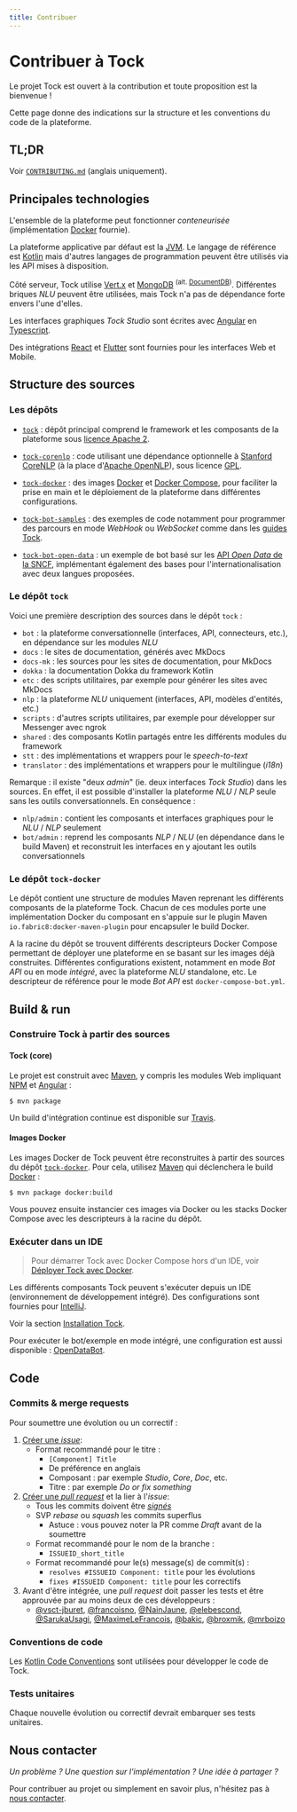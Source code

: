 ```yaml
---
title: Contribuer
---
```


# Contribuer à Tock

Le projet Tock est ouvert à la contribution et toute proposition est la bienvenue !

Cette page donne des indications sur la structure et les conventions du code de la plateforme.

## TL;DR

Voir [`CONTRIBUTING.md`](https://github.com/theopenconversationkit/tock/blob/master/CONTRIBUTING) 
(anglais uniquement).

## Principales technologies

L'ensemble de la plateforme peut fonctionner _conteneurisée_ (implémentation [Docker](https://www.docker.com/) fournie). 

La plateforme applicative par défaut est la [JVM](https://fr.wikipedia.org/wiki/Machine_virtuelle_Java). 
Le langage de référence est [Kotlin](https://kotlinlang.org/) mais d'autres langages de programmation peuvent être utilisés via les API mises à disposition.

Côté serveur, Tock utilise [Vert.x](http://vertx.io/) et [MongoDB](https://www.mongodb.com ) <sup>(alt. [DocumentDB](https://aws.amazon.com/fr/documentdb/))</sup>. 
Différentes briques _NLU_ peuvent être utilisées, mais Tock n'a pas de dépendance forte envers l'une d'elles.

Les interfaces graphiques _Tock Studio_ sont écrites avec [Angular](https://angular.io/) en [Typescript](https://www.typescriptlang.org/).

Des intégrations [React](https://reactjs.org) et [Flutter](https://flutter.dev/) sont fournies pour les interfaces Web et Mobile.

## Structure des sources

### Les dépôts

* [`tock`](https://github.com/theopenconversationkit/tock) : dépôt principal comprend le framework et les composants 
de la plateforme sous [licence Apache 2](https://github.com/theopenconversationkit/tock/blob/master/LICENSE). 

* [`tock-corenlp`](https://github.com/theopenconversationkit/tock-corenlp) : code utilisant une dépendance optionnelle à 
[Stanford CoreNLP](https://stanfordnlp.github.io/CoreNLP/) (à la place d'[Apache OpenNLP](https://opennlp.apache.org/)), 
sous licence [GPL](https://fr.wikipedia.org/wiki/Licence_publique_g%C3%A9n%C3%A9rale_GNU). 

* [`tock-docker`](https://github.com/theopenconversationkit/tock-docker) : des images [Docker](https://www.docker.com/) 
et [Docker Compose](https://docs.docker.com/compose/), pour faciliter la prise en main et le déploiement de la plateforme dans différentes configurations.

* [`tock-bot-samples`]() : des exemples de code notamment pour programmer des parcours en mode _WebHook_ ou _WebSocket_ 
comme dans les [guides Tock](../guide/api).
 
* [`tock-bot-open-data`](https://github.com/theopenconversationkit/tock-bot-open-data) : un exemple de bot basé 
sur les [API _Open Data_ de la SNCF](https://www.digital.sncf.com/startup/api), implémentant également des bases pour 
l'internationalisation avec deux langues proposées.

### Le dépôt `tock`

Voici une première description des sources dans le dépôt `tock` :

* `bot` : la plateforme conversationnelle (interfaces, API, connecteurs, etc.), en dépendance sur les modules _NLU_
* `docs` : le sites de documentation, générés avec MkDocs
* `docs-mk` : les sources pour les sites de documentation, pour MkDocs
* `dokka` : la documentation Dokka du framework Kotlin
* `etc` : des scripts utilitaires, par exemple pour générer les sites avec MkDocs
* `nlp` : la plateforme _NLU_ uniquement (interfaces, API, modèles d'entités, etc.) 
* `scripts` : d'autres scripts utilitaires, par exemple pour développer sur Messenger avec ngrok
* `shared` : des composants Kotlin partagés entre les différents modules du framework
* `stt` : des implémentations et wrappers pour le _speech-to-text_
* `translator` : des implémentations et wrappers pour le multilingue (_i18n_)

Remarque : il existe "deux _admin_" (ie. deux interfaces _Tock Studio_) dans les sources. En effet, il est possible 
d'installer la plateforme _NLU_ / _NLP_ seule sans les outils conversationnels. En conséquence :

* `nlp/admin` : contient les composants et interfaces graphiques pour le _NLU_ / _NLP_ seulement
* `bot/admin` : reprend les composants _NLP_ / _NLU_ (en dépendance dans le build Maven) et reconstruit les interfaces 
en y ajoutant les outils conversationnels  

### Le dépôt `tock-docker`

Le dépôt contient une structure de modules Maven reprenant les différents composants de la plateforme Tock. 
Chacun de ces modules porte une implémentation Docker du composant en s'appuie sur le plugin Maven 
`io.fabric8:docker-maven-plugin` pour encapsuler le build Docker.

A la racine du dépôt se trouvent différents descripteurs Docker Compose permettant de déployer une plateforme 
en se basant sur les images déjà construites. Différentes configurations existent, notamment en mode _Bot API_ 
ou en mode _intégré_, avec la plateforme _NLU_ standalone, etc. Le descripteur de référence pour le mode 
_Bot API_ est `docker-compose-bot.yml`.

## Build & run

### Construire Tock à partir des sources

#### Tock (core)

Le projet est construit avec [Maven](https://maven.apache.org/), y compris les modules Web impliquant 
[NPM](https://www.npmjs.com/) et [Angular](https://angular.io/) :
 
`$ mvn package`

Un build d'intégration continue est disponible sur [Travis](https://travis-ci.org/theopenconversationkit/tock).

#### Images Docker

Les images Docker de Tock peuvent être reconstruites à partir des sources du dépôt [`tock-docker`](https://github.com/theopenconversationkit/tock-docker).
Pour cela, utilisez [Maven](https://maven.apache.org/) qui déclenchera le build [Docker](https://www.docker.com/) :

`$ mvn package docker:build`

Vous pouvez ensuite instancier ces images via Docker ou les stacks Docker Compose avec les descripteurs à la racine du dépôt.

### Exécuter dans un IDE

> Pour démarrer Tock avec Docker Compose hors d'un IDE, voir [Déployer Tock avec Docker](../guide/plateforme).

Les différents composants Tock peuvent s'exécuter depuis un IDE (environnement de développement intégré). 
Des configurations sont fournies pour [IntelliJ](https://www.jetbrains.com/idea/).

Voir la section [Installation Tock](../admin/installation).  

Pour exécuter le bot/exemple en mode intégré, une configuration est aussi disponible : [OpenDataBot](https://github.com/theopenconversationkit/tock-bot-open-data/blob/master/.idea/runConfigurations/OpenDataBot.xml).

## Code

### Commits & merge requests

Pour soumettre une évolution ou un correctif :

1. [Créer une _issue_](https://github.com/theopenconversationkit/tock/issues/new):
    - Format recommandé pour le titre :
        - `[Component] Title`
        - De préférence en anglais
        - Composant : par exemple 
    _Studio_, _Core_, _Doc_, etc.
        - Titre : par exemple _Do or fix something_
2. [Créer une _pull request_](https://github.com/theopenconversationkit/tock/pulls) et la lier à l'_issue_:
    - Tous les commits doivent être [_signés_](https://help.github.com/en/github/authenticating-to-github/managing-commit-signature-verification) 
    - SVP _rebase_ ou _squash_ les commits superflus
        - Astuce : vous pouvez noter la PR comme _Draft_ avant de la soumettre
    - Format recommandé pour le nom de la branche :
        - `ISSUEID_short_title`
    - Format recommandé pour le(s) message(s) de commit(s) :
        - `resolves #ISSUEID Component: title` pour les évolutions
        - `fixes #ISSUEID Component: title` pour les correctifs
3. Avant d'être intégrée, une _pull request_ doit passer les tests et être approuvée par au moins deux de ces développeurs :
    - [@vsct-jburet](https://github.com/vsct-jburet),
    [@francoisno](https://github.com/francoisno),
    [@NainJaune](https://github.com/NainJaune),
    [@elebescond](https://github.com/elebescond),
    [@SarukaUsagi](https://github.com/SarukaUsagi),
    [@MaximeLeFrancois](https://github.com/MaximeLeFrancois),
    [@bakic](https://github.com/bakic),
    [@broxmik](https://github.com/broxmik),
    [@mrboizo](https://github.com/mrboizo)

### Conventions de code

Les [Kotlin Code Conventions](https://kotlinlang.org/docs/reference/coding-conventions.html) sont utilisées pour 
développer le code de Tock.

### Tests unitaires

Chaque nouvelle évolution ou correctif devrait embarquer ses tests unitaires.

## Nous contacter

_Un problème ? Une question sur l'implémentation ? Une idée à partager ?_

Pour contribuer au projet ou simplement en savoir plus, n'hésitez pas à [nous contacter](contact).